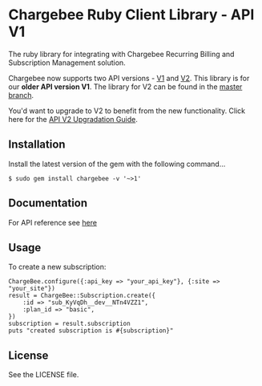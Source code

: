 # Chargebee Ruby Client Library - API V1

The ruby library for integrating with Chargebee Recurring Billing and Subscription Management solution.

Chargebee now supports two API versions - [V1](https://apidocs.chargebee.com/docs/api/v1) and [V2](https://apidocs.chargebee.com/docs/api). This library is for our <b>older API version V1</b>. The library for V2 can be found in the [master branch](https://github.com/chargebee/chargebee-ruby). 

You'd want to upgrade to V2 to benefit from the new functionality. Click here for the [API V2 Upgradation Guide](https://apidocs.chargebee.com/docs/api/v1#api-v2-upgradation-guide).


## Installation

Install the latest version of the gem with the following command...
	
	$ sudo gem install chargebee -v '~>1'

## Documentation

For API reference see <a href="https://apidocs.chargebee.com/docs/api/v1/?lang=ruby"  target="_blank">here</a>

## Usage

To create a new subscription:
	
	ChargeBee.configure({:api_key => "your_api_key"}, {:site => "your_site"})
	result = ChargeBee::Subscription.create({
		:id => "sub_KyVqDh__dev__NTn4VZZ1", 
		:plan_id => "basic", 
	})
	subscription = result.subscription
	puts "created subscription is #{subscription}"

## License

See the LICENSE file.

